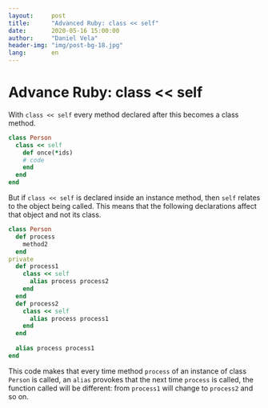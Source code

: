 ```yaml
---
layout:     post
title:      "Advanced Ruby: class << self"
date:       2020-05-16 15:00:00
author:     "Daniel Vela"
header-img: "img/post-bg-18.jpg"
lang:       en
---
```


# Advance Ruby: class << self

With `class << self` every method declared after this becomes a class method.

```ruby
class Person
  class << self
    def once(*ids)
    # code
    end
  end
end
```

But if `class << self` is declared inside an instance method, then `self` relates to the object being called. This means that the following declarations affect that object and not its class.

```ruby
class Person
  def process
    method2
  end
private
  def process1
    class << self
      alias process process2
    end
  end
  def process2
    class << self
      alias process process1
    end
  end
  
  alias process process1
end
```

This code makes that every time method `process` of an instance of class `Person` is called, an `alias` provokes that the next time `process` is called, the function called will be different: from `process1` will change to `process2` and so on.